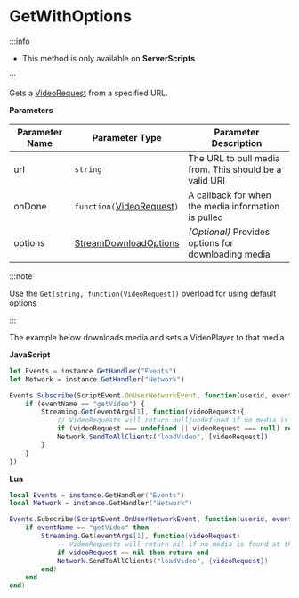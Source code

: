 # GetWithOptions

:::info

+ This method is only available on **ServerScripts**

:::

Gets a [VideoRequest](./../videorequest/index.md) from a specified URL.

**Parameters**

Parameter Name | Parameter Type | Parameter Description
--- | --- | ---
url | `string` | The URL to pull media from. This should be a valid URI
onDone | `function(`[VideoRequest](./../videorequest/index.md)`)` | A callback for when the media information is pulled
options | [StreamDownloadOptions](./../streamdownloadoptions/index.md) | *(Optional)* Provides options for downloading media

:::note

Use the `Get(string, function(VideoRequest))` overload for using default options

:::

The example below downloads media and sets a VideoPlayer to that media


**JavaScript**

```js
let Events = instance.GetHandler("Events")
let Network = instance.GetHandler("Network")

Events.Subscribe(ScriptEvent.OnUserNetworkEvent, function(userid, eventName, eventArgs) {
    if (eventName == "getVideo") {
        Streaming.Get(eventArgs[1], function(videoRequest){
            // VideoRequests will return null/undefined if no media is found at the specified URL
            if (videoRequest === undefined || videoRequest === null) return
            Network.SendToAllClients("loadVideo", [videoRequest])
        }
    }
})
```

**Lua**

```lua
local Events = instance.GetHandler("Events")
local Network = instance.GetHandler("Network")

Events.Subscribe(ScriptEvent.OnUserNetworkEvent, function(userid, eventName, eventArgs)
    if eventName == "getVideo" then
        Streaming.Get(eventArgs[1], function(videoRequest)
            -- VideoRequests will return nil if no media is found at the specified URL
            if videoRequest == nil then return end
            Network.SendToAllClients("loadVideo", {videoRequest})
        end)
    end
end)
```